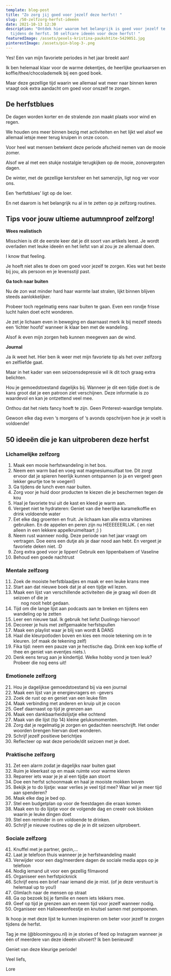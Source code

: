 ```yaml
---
template: blog-post
title: "Zo zorg jij goed voor jezelf deze herfst! "
slug: /50-zelfzorg-herfst-ideeën
date: 2021-10-13 12:30
description: "Ontdek hier waarom het belangrijk is goed voor jezelf te zorgen
  tijdens de herfst. 50 selfcare ideeën voor deze herfst! "
featuredImage: /assets/pexels-kristina-paukshtite-5429051.jpg
pinterestImage: /assets/pin-blog-3-.png
---
```

Yes! Eén van mijn favoriete periodes in het jaar breekt aan! 

Ik ben helemaal klaar voor de warme dekentjes, de heerlijke geurkaarsen en koffie/thee/chocolademelk bij een goed boek. 

Maar deze gezellige tijd waarin we allemaal wat meer naar binnen keren vraagt ook extra aandacht om goed voor onszelf te zorgen. 

## De herfstblues

De dagen worden korter en de stralende zon maakt plaats voor wind en regen. 

We houden ons meer binnen bezig met activiteiten en het lijkt wel alsof we allemaal ietsje meer terug kruipen in onze cocon. 

Voor heel wat mensen betekent deze periode afscheid nemen van de mooie zomer. 

Alsof we al met een stukje nostalgie terugkijken op de mooie, zonovergoten dagen. 

De winter, met de gezellige kerstsfeer en het samenzijn, ligt nog ver voor ons. 

Een ‘herfstblues’ ligt op de loer. 

En net daarom is het belangrijk nu al in te zetten op je zelfzorg routines.

## Tips voor jouw ultieme autumnproof zelfzorg! 

**Wees realistisch**

Misschien is dit de eerste keer dat je dit soort van artikels leest. Je wordt overladen met leuke ideeën en het liefst van al zou je ze allemaal doen. 

I know that feeling. 

Je hoeft niet alles te doen om goed voor jezelf te zorgen. Kies wat het beste bij jou, als persoon en je levensstijl past.

**Ga toch naar buiten**

Nu de zon wat minder hard haar warmte laat stralen, lijkt binnen blijven steeds aanlokkelijker. 

Probeer toch regelmatig eens naar buiten te gaan. Even een rondje frisse lucht halen doet echt wonderen. 

Je zet je lichaam even in beweging en daarnaast merk ik bij mezelf steeds een ‘lichter hoofd’ wanneer ik klaar ben met de wandeling.

Alsof ik even mijn zorgen heb kunnen meegeven aan de wind. 

**Journal** 

Ja ik weet het. Hier ben ik weer met mijn favoriete tip als het over zelfzorg en zelfliefde gaat. 

Maar in het kader van een seizoensdepressie wil ik dit toch graag extra belichten. 

Hou je gemoedstoestand dagelijks bij. Wanneer je dit een tijdje doet is de kans groot dat je een patroon ziet verschijnen. Deze informatie is zo waardevol en kan je ontzettend veel mee. 

Onthou dat het niets fancy hoeft te zijn. Geen Pinterest-waardige template. 

Gewoon elke dag even ‘s morgens of ‘s avonds opschrijven hoe je je voelt is voldoende! 

## 50 ideeën die je kan uitproberen deze herfst

### Lichamelijke zelfzorg 

1. Maak een mooie herfstwandeling in het bos.
2. Neem een warm bad en voeg wat magnesiumsulfaat toe. Dit zorgt ervoor dat je spieren heerlijk kunnen ontspannen (o ja en vergeet geen lekker geurtje toe te voegen!) 
3. Ga tijdens de lunch even naar buiten. 
4. Zorg voor je huid door producten te kiezen die je beschermen tegen de kou 
5. Haal je favoriete trui uit de kast en kleed je warm aan. 
6. Vergeet niet te hydrateren: Geniet van die heerlijke karamelkoffie en drink voldoende water
7. Eet elke dag groenten en fruit. Je lichaam kan alle extra vitamines gebruiken. En de appelen en peren zijn nu HEEEEEERLIJK. ( en niet alleen in een lekkere appelkruimeltaart ;) )
8. Neem rust wanneer nodig. Deze periode van het jaar vraagt om vertragen. Doe eens een dutje als je daar nood aan hebt. En vergeet je favoriete deken niet. :D 
9. Zorg extra goed voor je lippen! Gebruik een lippenbalsem of Vaseline
10. Behoud een goede nachtrust

### Mentale zelfzorg 

11. Zoek de mooiste herfstblaadjes en maak er een leuke krans mee
12. Start aan dat nieuwe boek dat je al een tijdje wil lezen. 
13. Maak een lijst van verschillende activiteiten die je graag wil doen dit seizoen of die je  \
          nog nooit hebt gedaan.
14. Tijd om die lange lijst aan podcasts aan te breken en tijdens een wandeling op te zetten 
15. Leer een nieuwe taal. Ik gebruik het liefst Duolingo hiervoor! 
16. Decoreer je huis met zelfgemaakte herfstspullen
17. Maak een playlist waar je blij van wordt & DANS
18. Haal die kleurpotloden boven en kies een mooie tekening om in te kleuren. (of maak de tekening zelf) 
19. Fika tijd: neem een pauze van je hectische dag. Drink een kop koffie of thee en geniet van eventjes niets.\
20. Denk eens terug aan je kindertijd. Welke hobby vond je toen leuk? Probeer die nog eens uit! 

### Emotionele zelfzorg 

21. Hou je dagelijkse gemoedstoestand bij via een journal 
22. Maak een lijst van je energievragers en -gevers 
23. Zoek de rust op en geniet van een leuke film
24. Maak verbinding met anderen en kruip uit je cocon
25. Geef daarnaast op tijd je grenzen aan 
26. Maak een dankbaarheidslijstje elke ochtend
27. Maak van die lijst (tip 14) kleine geluksmomenten. 
28. Zorg dat je regelmatig je zorgen en gedachten neerschrijft. Het onder woorden brengen hiervan doet wonderen. 
29. Schrijf jezelf positieve berichtjes 
30. Reflecteer op wat deze periode/dit seizoen met je doet. 

### Praktische zelfzorg

31. Zet een alarm zodat je dagelijks naar buiten gaat 
32. Ruim je kleerkast op en maak ruimte voor warme kleren 
33. Repareer iets waar je je al een tijdje aan stoort 
34. Doe een herfst schoonmaak en haal je mooiste mokken boven
35. Bekijk je to do lijstje: waar verlies je veel tijd mee? Waar wil je meer tijd aan spenderen? 
36. Maak elke dag je bed op. 
37. Stel een budgetplan op voor de feestdagen die eraan komen 
38. Maak een to do lijstje voor de volgende dag en creeër ook blokken waarin je leuke dingen doet
39. Stel een reminder in om voldoende te drinken.
40. Schrijf je nieuwe routines op die je in dit seizoen uitprobeert. 

### Sociale zelfzorg 

41. Knuffel met je partner, gezin,...
42. Laat je telefoon thuis wanneer je je herfstwandeling maakt 
43. Verwijder voor een dag/meerdere dagen de sociale media apps op je telefoon
44. Nodig iemand uit voor een gezellig filmavond
45. Organiseer een herfstpicknick 
46. Schrijf eens een brief naar iemand die je mist. (of je deze verstuurt is helemaal up to you!) 
47. Glimlach naar de mensen op straat
48. Ga op bezoek bij je familie en neem iets lekkers mee. 
49. Geef op tijd je grenzen aan en neem tijd voor jezelf wanneer nodig. 
50. Organiseer een Halloweenfeestje en knutsel samen met pompoenen. 

Ik hoop je met deze lijst te kunnen inspireren om beter voor jezelf te zorgen tijdens de herfst.

Tag je me (@bloomingyou.nl) in je stories of feed op Instagram wanneer je één of meerdere van deze ideeën uitvoert?
Ik ben benieuwd! 

Geniet van deze kleurige periode! 

Veel liefs, 

Lore